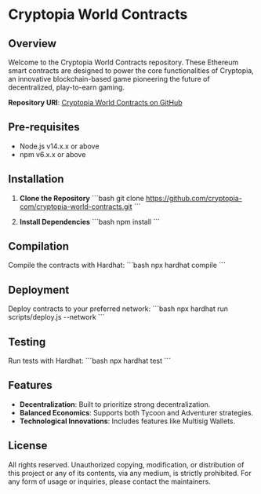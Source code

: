 # Cryptopia World Contracts

## Overview

Welcome to the Cryptopia World Contracts repository. These Ethereum smart contracts are designed to power the core functionalities of Cryptopia, an innovative blockchain-based game pioneering the future of decentralized, play-to-earn gaming.

**Repository URI**: [Cryptopia World Contracts on GitHub](https://github.com/cryptopia-com/cryptopia-world-contracts.git)

## Pre-requisites

- Node.js v14.x.x or above
- npm v6.x.x or above

## Installation

1. **Clone the Repository**
\`\`\`bash
git clone https://github.com/cryptopia-com/cryptopia-world-contracts.git
\`\`\`

2. **Install Dependencies**
\`\`\`bash
npm install
\`\`\`

## Compilation

Compile the contracts with Hardhat:
\`\`\`bash
npx hardhat compile
\`\`\`

## Deployment

Deploy contracts to your preferred network:
\`\`\`bash
npx hardhat run scripts/deploy.js --network <network-name>
\`\`\`

## Testing

Run tests with Hardhat:
\`\`\`bash
npx hardhat test
\`\`\`

## Features

- **Decentralization**: Built to prioritize strong decentralization.
- **Balanced Economics**: Supports both Tycoon and Adventurer strategies.
- **Technological Innovations**: Includes features like Multisig Wallets.

## License

All rights reserved. Unauthorized copying, modification, or distribution of this project or any of its contents, via any medium, is strictly prohibited. For any form of usage or inquiries, please contact the maintainers.
